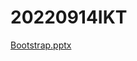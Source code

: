 # 20220914IKT
[Bootstrap.pptx](https://github.com/EssesKevin/20220914IKT/files/9563889/Bootstrap.pptx)
